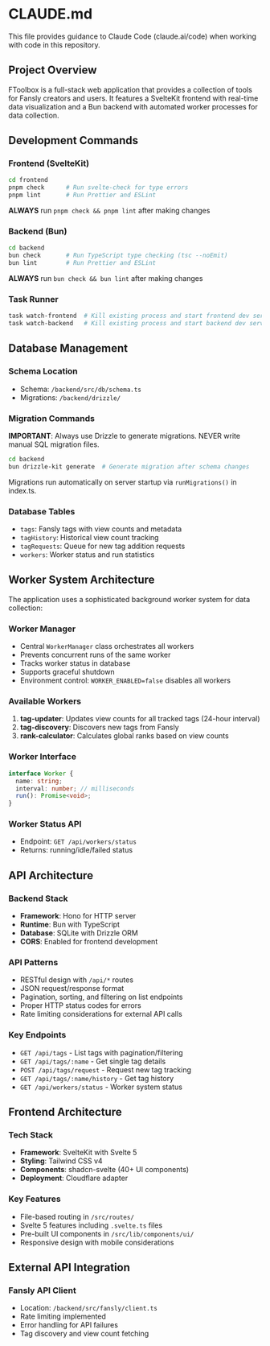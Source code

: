 # CLAUDE.md

This file provides guidance to Claude Code (claude.ai/code) when working with code in this repository.

## Project Overview

FToolbox is a full-stack web application that provides a collection of tools for Fansly creators and users. It features a SvelteKit frontend with real-time data visualization and a Bun backend with automated worker processes for data collection.

## Development Commands

### Frontend (SvelteKit)

```bash
cd frontend
pnpm check      # Run svelte-check for type errors
pnpm lint       # Run Prettier and ESLint
```

**ALWAYS** run `pnpm check && pnpm lint` after making changes

### Backend (Bun)

```bash
cd backend
bun check       # Run TypeScript type checking (tsc --noEmit)
bun lint        # Run Prettier and ESLint
```

**ALWAYS** run `bun check && bun lint` after making changes

### Task Runner

```bash
task watch-frontend  # Kill existing process and start frontend dev server
task watch-backend   # Kill existing process and start backend dev server
```

## Database Management

### Schema Location

- Schema: `/backend/src/db/schema.ts`
- Migrations: `/backend/drizzle/`

### Migration Commands

**IMPORTANT**: Always use Drizzle to generate migrations. NEVER write manual SQL migration files.

```bash
cd backend
bun drizzle-kit generate  # Generate migration after schema changes
```

Migrations run automatically on server startup via `runMigrations()` in index.ts.

### Database Tables

- `tags`: Fansly tags with view counts and metadata
- `tagHistory`: Historical view count tracking
- `tagRequests`: Queue for new tag addition requests
- `workers`: Worker status and run statistics

## Worker System Architecture

The application uses a sophisticated background worker system for data collection:

### Worker Manager

- Central `WorkerManager` class orchestrates all workers
- Prevents concurrent runs of the same worker
- Tracks worker status in database
- Supports graceful shutdown
- Environment control: `WORKER_ENABLED=false` disables all workers

### Available Workers

1. **tag-updater**: Updates view counts for all tracked tags (24-hour interval)
2. **tag-discovery**: Discovers new tags from Fansly
3. **rank-calculator**: Calculates global ranks based on view counts

### Worker Interface

```typescript
interface Worker {
  name: string;
  interval: number; // milliseconds
  run(): Promise<void>;
}
```

### Worker Status API

- Endpoint: `GET /api/workers/status`
- Returns: running/idle/failed status

## API Architecture

### Backend Stack

- **Framework**: Hono for HTTP server
- **Runtime**: Bun with TypeScript
- **Database**: SQLite with Drizzle ORM
- **CORS**: Enabled for frontend development

### API Patterns

- RESTful design with `/api/*` routes
- JSON request/response format
- Pagination, sorting, and filtering on list endpoints
- Proper HTTP status codes for errors
- Rate limiting considerations for external API calls

### Key Endpoints

- `GET /api/tags` - List tags with pagination/filtering
- `GET /api/tags/:name` - Get single tag details
- `POST /api/tags/request` - Request new tag tracking
- `GET /api/tags/:name/history` - Get tag history
- `GET /api/workers/status` - Worker system status

## Frontend Architecture

### Tech Stack

- **Framework**: SvelteKit with Svelte 5
- **Styling**: Tailwind CSS v4
- **Components**: shadcn-svelte (40+ UI components)
- **Deployment**: Cloudflare adapter

### Key Features

- File-based routing in `/src/routes/`
- Svelte 5 features including `.svelte.ts` files
- Pre-built UI components in `/src/lib/components/ui/`
- Responsive design with mobile considerations

## External API Integration

### Fansly API Client

- Location: `/backend/src/fansly/client.ts`
- Rate limiting implemented
- Error handling for API failures
- Tag discovery and view count fetching
